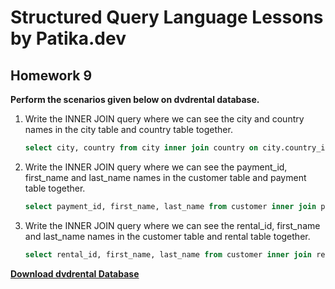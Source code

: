 # Structured Query Language Lessons by Patika.dev



## Homework 9



**Perform the scenarios given below on dvdrental database.**



1. Write the INNER JOIN query where we can see the city and country names in the city table and country table together.

   ```sql
   select city, country from city inner join country on city.country_id=country.country_id;
   ```

   

2. Write the INNER JOIN query where we can see the payment_id, first_name and last_name names in the customer table and payment table together.

   ```sql
   select payment_id, first_name, last_name from customer inner join payment on customer.customer_id=payment.customer_id;
   ```

   

3. Write the INNER JOIN query where we can see the rental_id, first_name and last_name names in the customer table and rental table together.

   ```sql
   select rental_id, first_name, last_name from customer inner join rental on customer.customer_id=rental.customer_id;
   ```

   

[**Download dvdrental Database** ](https://www.postgresqltutorial.com/wp-content/uploads/2019/05/dvdrental.zip)


